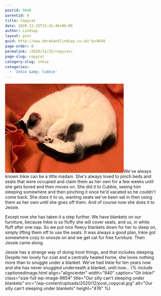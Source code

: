 ```yaml
---
postid: 9648
parentid: 0
title: Copycat
date: 2020-11-25T15:41:46+00:00
author: Lindsay
layout: post
guid: http://www.derekandlindsay.co.uk/?p=9648
page-order: 0
permalink: /2020/11/25/copycat/
page-slug: copycat
category-slug: inkie
categories:
  - 'Inkie &amp; Cubbie'
---
```

<img class="alignright size-full wp-image-9652" title="Our fluffy white cat Inkie curled up asleep" src="/wp-content/uploads/2020/12/post_6178.jpg" alt="Our fluffy white cat Inkie curled up asleep" width="390" height="293" />We've always known Inkie can be a little madam. She's always loved to pinch beds and seats that were occupied and claim them as her own for a few weeks until she gets bored and then moves on. She did it to Cubbie, seeing him sleeping somewhere and then pinching it once he'd vacated so he couldn't come back. She does it to us, wanting seats we've been sat in then using them as her own until she goes off them. And of course now she does it to Jessie.

Except now she has taken it a step further. We have blankets on our furniture, because Inkie is so fluffy she will cover seats, and us, in white fluff after one nap. So we put nice fleecy blankets down for her to sleep on, simply lifting them off to use the seats. It was always a good plan, Inkie got somewhere cozy to snooze on and we get cat fur free furniture. Then Jessie came along.

Jessie has a strange way of doing most things, and that includes sleeping. Despite her lovely fur coat and a centrally heated home, she loves nothing more than to snuggle under a blanket. We've had Inkie for ten years now and she has never snuggled underneath a blanket, until now... {% include captionedimage.html align="aligncenter" width="940" caption="Oh Inkie!" class="size-full wp-image-9654" title="Our silly can't sleeping under blankets" src="/wp-content/uploads/2020/12/post_copycat.jpg" alt="Our silly can't sleeping under blankets" height="476" %}